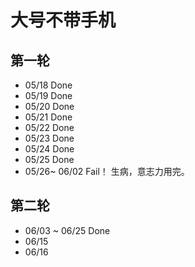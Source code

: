 # 大号不带手机
## 第一轮
* 05/18 Done
* 05/19 Done
* 05/20 Done
* 05/21 Done
* 05/22 Done
* 05/23 Done
* 05/24 Done
* 05/25 Done
* 05/26~ 06/02 Fail！ 生病，意志力用完。

## 第二轮
* 06/03 ~ 06/25 Done
* 06/15
* 06/16